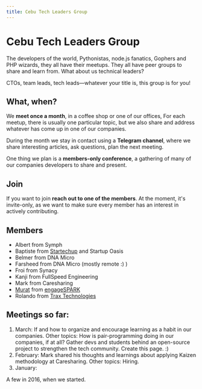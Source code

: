 ```yaml
---
title: Cebu Tech Leaders Group
---
```


# Cebu Tech Leaders Group

The developers of the world, Pythonistas, node.js fanatics,
Gophers and PHP wizards, they all have their meetups.
They all have peer groups to share and learn from.
What about us technical leaders?

CTOs, team leads, tech leads—whatever your title is, 
this group is for you!

## What, when?

We **meet once a month**, in a coffee shop or one of our offices,
For each meetup, there is usually one particular topic, 
but we also share and address whatever has come up in one of our companies.

During the month we stay in contact using a **Telegram channel**,
where we share interesting articles, ask questions, plan the next meeting.

One thing we plan is a **members-only conference**, 
a gathering of many of our companies developers
to share and present.

## Join

If you want to join **reach out to one of the members**.
At the moment, it's invite-only, as we want to make sure
every member has an interest in actively contributing.


## Members

* Albert from Symph
* Baptiste from [Startechup](http://www.startechup.com/) and Startup Oasis
* Belmer from DNA Micro
* Farsheed from DNA Micro (mostly remote :) )
* Froi from Synacy
* Kanji from FullSpeed Engineering
* Mark from Caresharing
* [Murat](http://www.linkedin.com/in/murat-knecht) from [engageSPARK](https://www.engagespark.com/)
* Rolando from [Trax Technologies](https://www.traxtech.com/)


## Meetings so far:

1. March: If and how to organize and encourage learning as a habit in our companies. 
Other topics: How is pair-programming doing in our companies, if at all?
Gather devs and students behind an open-source project to strengthen the tech community.
Create this page. :)
1. February: Mark shared his thoughts and learnings about applying Kaizen methodology at Caresharing. Other topics: Hiring.
1. January: 

A few in 2016, when we started.
